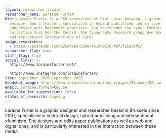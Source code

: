 ```yaml
---
layout: researcher.liquid
researcher_name: Loraine Furter
bio: Loraine Furter is a PhD researcher at Sint Lucas Antwerp, a graphic
  designer and a teacher, specialized in hybrid publishing and in love with
  subversive anti-hegemonic practices. She co-founded the cyber-feminist
  collective Just For the Record, the typography research group Bye Bye Binary
  and the project Intersections of Care.
image_researcher:
  - https://ucarecdn.com/d2544cb0-b39e-4e1d-9c39-f8f1f2b2cbfc/
researcher_flag: true
staff_flag: true
social_links: |-
  https://www.lorainefurter.net/

  https://www.instagram.com/lorainefurter/
time: September 2019-September 2025
headshot_image: https://www.lorainefurter.net/user/pages/01.home/02._works/02._2022-agrafes-bouts-ficelle/messy-reliures-edition-02.jpg
email: loraine.furter@kdg.be
available_for_supervision: false
status_of_research: ongoing
---
```

Loraine Furter is a graphic designer and researcher based in Brussels since 2007, specialized in editorial design, hybrid publishing and intersectional xfeminism. She designs and edits paper publications as well as web and digital ones, and is particularly interested in the interaction between these media.
